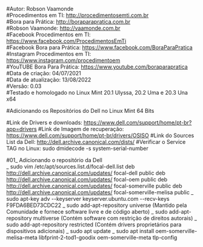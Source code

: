 #Autor: Robson Vaamonde<br>
#Procedimentos em TI: http://procedimentosemti.com.br<br>
#Bora para Prática: http://boraparapratica.com.br<br>
#Robson Vaamonde: http://vaamonde.com.br<br>
#Facebook Procedimentos em TI: https://www.facebook.com/ProcedimentosEmTi<br>
#Facebook Bora para Prática: https://www.facebook.com/BoraParaPratica<br>
#Instagram Procedimentos em TI: https://www.instagram.com/procedimentoem<br>
#YouTUBE Bora Para Prática: https://www.youtube.com/boraparapratica<br>
#Data de criação: 04/07/2021<br>
#Data de atualização: 13/08/2022<br>
#Versão: 0.03<br>
#Testado e homologado no Linux Mint 20.1 Ulyssa, 20.2 Uma e 20.3 Una x64

#Adicionando os Repositórios do Dell no Linux Mint 64 Bits

#Link de Drivers e downloads: https://www.dell.com/support/home/pt-br?app=drivers
#Link de Imagem de recuperação: https://www.dell.com/support/home/pt-br/drivers/OSISO
#Link do Sources List da Dell: http://dell.archive.canonical.com/dists/
#Verificar o Service TAG no Linux: sudo dmidecode -s system-serial-number

#01_ Adicionando o repositório da Dell<br>
	_ sudo vim /etc/apt/sources.list.d/focal-dell.list
		deb http://dell.archive.canonical.com/updates/ focal-dell public
		deb http://dell.archive.canonical.com/updates/ focal-oem public
		deb http://dell.archive.canonical.com/updates/ focal-somerville public
		deb http://dell.archive.canonical.com/updates/ focal-somerville-melisa public
	_ sudo apt-key adv --keyserver keyserver.ubuntu.com --recv-keys F9FDA6BED73CDC22
	_ sudo add-apt-repository universe (Mantido pela Comunidade e fornece software livre e de código aberto)
	_ sudo add-apt-repository multiverse (Contém software com restrição de direitos autorais)
	_ sudo add-apt-repository restricted (Contém drivers proprietários para dispositivos adicionais)
	_ sudo apt update
	_ sudo apt install oem-somerville-melisa-meta libfprint-2-tod1-goodix oem-somerville-meta tlp-config
